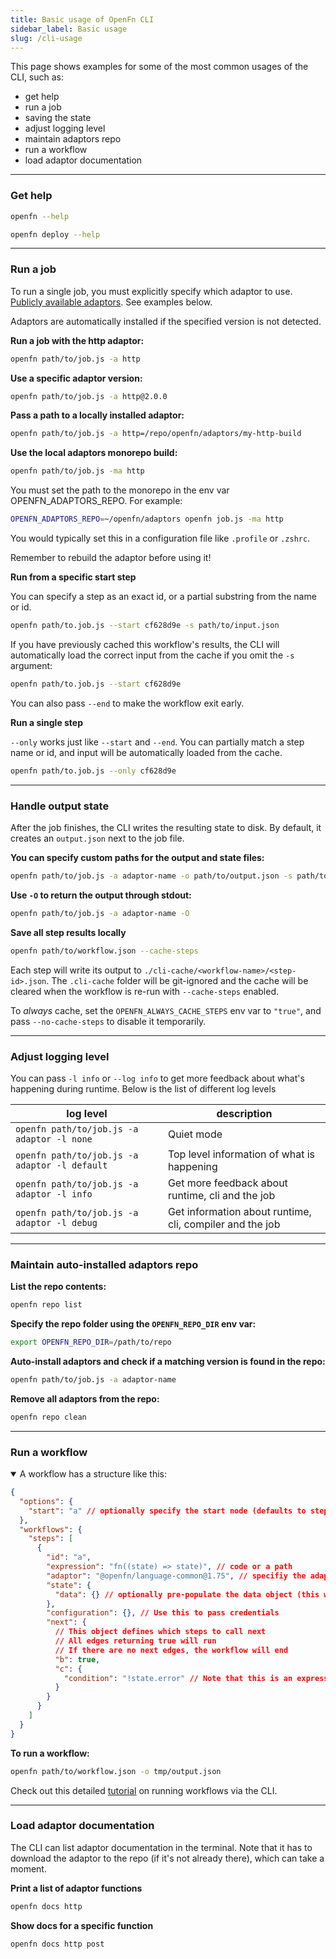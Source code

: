 ```yaml
---
title: Basic usage of OpenFn CLI
sidebar_label: Basic usage
slug: /cli-usage
---
```


This page shows examples for some of the most common usages of the CLI, such as:

- get help
- run a job
- saving the state
- adjust logging level
- maintain adaptors repo
- run a workflow
- load adaptor documentation

---

### Get help

```bash
openfn --help
```

```bash
openfn deploy --help
```

---

### Run a job

To run a single job, you must explicitly specify which adaptor to use.
[Publicly available adaptors](/adaptors). See examples below.

Adaptors are automatically installed if the specified version is not detected.

**Run a job with the http adaptor:**

```bash
openfn path/to/job.js -a http
```

**Use a specific adaptor version:**

```bash
openfn path/to/job.js -a http@2.0.0
```

**Pass a path to a locally installed adaptor:**

```bash
openfn path/to/job.js -a http=/repo/openfn/adaptors/my-http-build
```

**Use the local adaptors monorepo build:**

```bash
openfn path/to/job.js -ma http
```

You must set the path to the monorepo in the env var OPENFN_ADAPTORS_REPO. For
example:

```bash
OPENFN_ADAPTORS_REPO=~/openfn/adaptors openfn job.js -ma http
```

You would typically set this in a configuration file like `.profile` or
`.zshrc`.

Remember to rebuild the adaptor before using it!

**Run from a specific start step**

You can specify a step as an exact id, or a partial substring from the name or
id.

```bash
openfn path/to.job.js --start cf628d9e -s path/to/input.json
```

If you have previously cached this workflow's results, the CLI will
automatically load the correct input from the cache if you omit the `-s`
argument:

```bash
openfn path/to.job.js --start cf628d9e
```

You can also pass `--end` to make the workflow exit early.

**Run a single step**

`--only` works just like `--start` and `--end`. You can partially match a step
name or id, and input will be automatically loaded from the cache.

```bash
openfn path/to.job.js --only cf628d9e
```

---

### Handle output state

After the job finishes, the CLI writes the resulting state to disk. By default,
it creates an `output.json` next to the job file.

**You can specify custom paths for the output and state files:**

```bash
openfn path/to/job.js -a adaptor-name -o path/to/output.json -s path/to/state.json
```

**Use `-O` to return the output through stdout:**

```bash
openfn path/to/job.js -a adaptor-name -O
```

**Save all step results locally**

```bash
openfn path/to/workflow.json --cache-steps
```

Each step will write its output to `./cli-cache/<workflow-name>/<step-id>.json`.
The `.cli-cache` folder will be git-ignored and the cache will be cleared when
the workflow is re-run with `--cache-steps` enabled.

To _always_ cache, set the `OPENFN_ALWAYS_CACHE_STEPS` env var to `"true"`, and
pass `--no-cache-steps` to disable it temporarily.

---

### Adjust logging level

You can pass `-l info` or `--log info` to get more feedback about what's
happening during runtime. Below is the list of different log levels

| log level                                     | description                                              |
| --------------------------------------------- | -------------------------------------------------------- |
| `openfn path/to/job.js -a adaptor -l none`    | Quiet mode                                               |
| `openfn path/to/job.js -a adaptor -l default` | Top level information of what is happening               |
| `openfn path/to/job.js -a adaptor -l info`    | Get more feedback about runtime, cli and the job         |
| `openfn path/to/job.js -a adaptor -l debug`   | Get information about runtime, cli, compiler and the job |

---

### Maintain auto-installed adaptors repo

**List the repo contents:**

```bash
openfn repo list
```

**Specify the repo folder using the `OPENFN_REPO_DIR` env var:**

```bash
export OPENFN_REPO_DIR=/path/to/repo
```

**Auto-install adaptors and check if a matching version is found in the repo:**

```bash
openfn path/to/job.js -a adaptor-name
```

**Remove all adaptors from the repo:**

```bash
openfn repo clean
```

---

### Run a workflow

<details open>
  <summary>A workflow has a structure like this:</summary>

```json
{
  "options": {
    "start": "a" // optionally specify the start node (defaults to steps[0])
  },
  "workflows": {
    "steps": [
      {
        "id": "a",
        "expression": "fn((state) => state)", // code or a path
        "adaptor": "@openfn/language-common@1.75", // specifiy the adaptor to use (version optional)
        "state": {
          "data": {} // optionally pre-populate the data object (this will be overriden by keys in in previous state)
        },
        "configuration": {}, // Use this to pass credentials
        "next": {
          // This object defines which steps to call next
          // All edges returning true will run
          // If there are no next edges, the workflow will end
          "b": true,
          "c": {
            "condition": "!state.error" // Note that this is an expression, not a function
          }
        }
      }
    ]
  }
}
```

</details>

**To run a workflow:**

```bash
openfn path/to/workflow.json -o tmp/output.json
```

Check out this detailed [tutorial](cli-walkthrough#7-running-workflows) on
running workflows via the CLI.

---

### Load adaptor documentation

The CLI can list adaptor documentation in the terminal. Note that it has to
download the adaptor to the repo (if it's not already there), which can take a
moment.

**Print a list of adaptor functions**

```bash
openfn docs http
```

**Show docs for a specific function**

```bash
openfn docs http post
```
